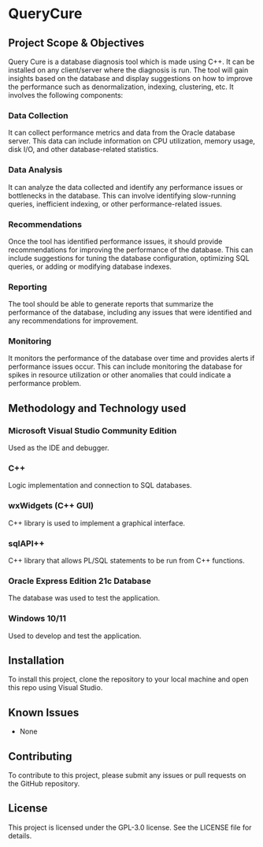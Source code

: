 # QueryCure

## Project Scope & Objectives  

Query Cure is a database diagnosis tool which is made using C++. It can be installed on any client/server where the diagnosis is run. The tool will gain insights based on the database and display suggestions on how to improve the performance such as denormalization, indexing, clustering, etc. It involves the following components: 

### Data Collection 

It can collect performance metrics and data from the Oracle database server. This data can include information on CPU utilization, memory usage, disk I/O, and other database-related statistics. 

### Data Analysis 

It can analyze the data collected and identify any performance issues or bottlenecks in the database. This can involve identifying slow-running queries, inefficient indexing, or other performance-related issues. 

### Recommendations 

Once the tool has identified performance issues, it should provide recommendations for improving the performance of the database. This can include suggestions for tuning the database configuration, optimizing SQL queries, or adding or modifying database indexes. 

### Reporting 

The tool should be able to generate reports that summarize the performance of the database, including any issues that were identified and any recommendations for improvement. 

### Monitoring 

It monitors the performance of the database over time and provides alerts if performance issues occur. This can include monitoring the database for spikes in resource utilization or other anomalies that could indicate a performance problem. 

## Methodology and Technology used  
 
### Microsoft Visual Studio Community Edition
Used as the IDE and debugger. 

### C++ 
Logic implementation and connection to SQL databases. 

### wxWidgets (C++ GUI) 
C++ library is used to implement a graphical interface. 

### sqlAPI++ 
C++ library that allows PL/SQL statements to be run from C++ functions. 

### Oracle Express Edition 21c Database 
The database was used to test the application. 

### Windows 10/11 
Used to develop and test the application. 

## Installation 
To install this project, clone the repository to your local machine and open this repo using Visual Studio.

## Known Issues
- None

## Contributing
To contribute to this project, please submit any issues or pull requests on the GitHub repository.

## License
This project is licensed under the GPL-3.0 license. See the LICENSE file for details.
